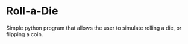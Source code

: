 # Roll-a-Die
Simple python program that allows the user to simulate rolling a die, or flipping a coin.
